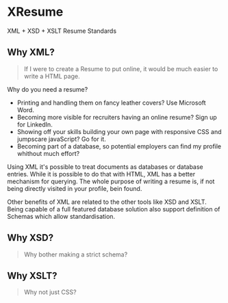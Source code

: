 # XResume
XML + XSD + XSLT Resume Standards

## Why XML?
> If I were to create a Resume to put online, it would be much easier to write a HTML page.

Why do you need a resume?

- Printing and handling them on fancy leather covers? Use Microsoft Word.
- Becoming more visible for recruiters having an online resume? Sign up for LinkedIn.
- Showing off your skills building your own page with responsive CSS and jumpscare javaScript? Go for it.
- Becoming part of a database, so potential employers can find my profile whithout much effort?

Using XML it's possible to treat documents as databases or database entries.
While it is possible to do that with HTML, XML has a better mechanism for querying.
The whole purpose of writing a resume is, if not being directly visited in your profile, bein found.

Other benefits of XML are related to the other tools like XSD and XSLT.
Being capable of a full featured database solution also support definition of Schemas which allow standardisation.

## Why XSD?
> Why bother making a strict schema?

## Why XSLT?
> Why not just CSS?